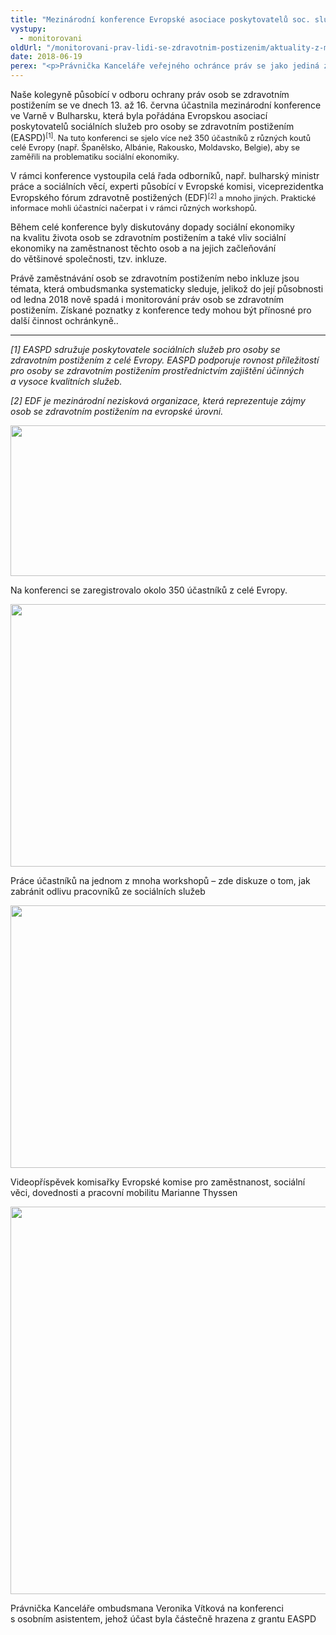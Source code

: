 ```yaml
---
title: "Mezinárodní konference Evropské asociace poskytovatelů soc. služeb pro osoby se zdravotním postižením"
vystupy:
  - monitorovani
oldUrl: "/monitorovani-prav-lidi-se-zdravotnim-postizenim/aktuality-z-monitorovani/aktuality-z-monitorovani-2018/mezinarodni-konference-evropske-asociace-poskytovatelu-soc-sluzeb-pro-osoby-se-zdravotnim-pos/"
date: 2018-06-19
perex: "<p>Právnička Kanceláře veřejného ochránce práv se jako jediná zástupkyně z České republiky účastnila zahraniční konference s tématem „Sociální ekonomika jako účinný model sociálního začleňování“.</p>"
---
```


<!-- imported from the old website -->

<p>Naše kolegyně působící v odboru ochrany práv osob se zdravotním postižením se ve dnech 13. až 16. června účastnila mezinárodní konference ve Varně v Bulharsku, která byla pořádána Evropskou asociací poskytovatelů sociálních služeb pro osoby se zdravotním postižením (EASPD)<span style="font-size: 12.8px;"><sup>[1]</sup></span><span style="font-size: 12.8px;">. Na tuto konferenci se sjelo více než 350 účastníků z různých koutů celé Evropy (např. Španělsko, Albánie, Rakousko, Moldavsko, Belgie), aby se zaměřili na problematiku sociální ekonomiky.</span></p> <p>V rámci konference vystoupila celá řada odborníků, např. bulharský ministr práce a sociálních věcí, experti působící v Evropské komisi, viceprezidentka Evropského fórum zdravotně postižených (EDF)<span style="font-size: 12.8px;"><sup>[2]</sup></span><span style="font-size: 12.8px;"> a mnoho jiných. Praktické informace mohli účastníci načerpat i v rámci různých workshopů.</span></p> <p>Během celé konference byly diskutovány dopady sociální ekonomiky na kvalitu života osob se zdravotním postižením a také vliv sociální ekonomiky na zaměstnanost těchto osob a na jejich začleňování do většinové společnosti, tzv. inkluze. </p> <p>Právě zaměstnávání osob se zdravotním postižením nebo inkluze jsou témata, která ombudsmanka systematicky sleduje, jelikož do její působnosti od ledna 2018 nově spadá i monitorování práv osob se zdravotním postižením. Získané poznatky z konference tedy mohou být přínosné pro další činnost ochránkyně..</p> <hr /> <p><i>[1] EASPD sdružuje poskytovatele sociálních služeb pro osoby se zdravotním postižením z celé Evropy. EASPD podporuje rovnost příležitostí pro osoby se zdravotním postižením prostřednictvím zajištění účinných a vysoce kvalitních služeb.</i></p> <p><i>[2] EDF je mezinárodní nezisková organizace, která reprezentuje zájmy osob se zdravotním postižením na evropské úrovni.</i></p><img src="/uploads-import/uploads/RTEmagicC_Varna-1_01.jpg.jpg" width="630" height="241" alt="" /><p>Na konferenci se zaregistrovalo okolo 350 účastníků z celé Evropy.</p><img src="/uploads-import/uploads/RTEmagicC_Varna-2.jpg.jpg" width="630" height="420" alt="" /><p>Práce účastníků na jednom z mnoha workshopů – zde diskuze o tom, jak zabránit odlivu pracovníků ze sociálních služeb</p><img src="/uploads-import/uploads/RTEmagicC_Varna-3.jpg.jpg" width="630" height="420" alt="" /><p>Videopříspěvek komisařky Evropské komise pro zaměstnanost, sociální věci, dovednosti a pracovní mobilitu Marianne Thyssen</p><img src="/uploads-import/uploads/RTEmagicC_Varna-4.jpg.jpg" width="630" height="620" alt="" /><p>Právnička Kanceláře ombudsmana Veronika Vítková na konferenci s osobním asistentem, jehož účast byla částečně hrazena z grantu EASPD</p>
